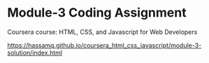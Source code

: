 

# Module-3 Coding Assignment

Coursera course: HTML, CSS, and Javascript for Web Developers

https://hassamq.github.io/coursera_html_css_javascript/module-3-solution/index.html

